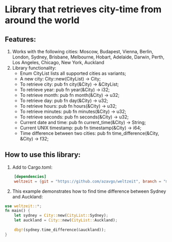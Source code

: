 # Library that retrieves city-time from around the world

## Features: 
1. Works with the following cities: Moscow, Budapest, Vienna, Berlin, London, Sydney, Brisbane, Melbourne, Hobart, Adelaide, Darwin, Perth, Los Angeles, Chicago, New York, Auckland
1. Library functionality: 
    - Enum CityList lists all supported cities as variants; 
    - A new city: City::new(CityList) -> City; 
    - To retrieve city: pub fn city(&City) -> &CityList; 
    - To retrieve year: pub fn year(&City) -> i32; 
    - To retrieve month: pub fn month(&City) -> u32; 
    - To retrieve day: pub fn day(&City) -> u32; 
    - To retrieve hours: pub fn hours(&City) -> u32; 
    - To retrieve minutes: pub fn minutes(&City) -> u32; 
    - To retrieve seconds: pub fn seconds(&City) -> u32; 
    - Current date and time: pub fn current_time(&City) -> String; 
    - Current UNIX timestamp: pub fn timestamp(&City) -> i64; 
    - Time difference between two cities: pub fn time_difference(&City, &City) -> f32;

## How to use this library: 
1. Add to Cargo.toml: 
```Toml
    [dependencies]
    weltzeit = {git = "https://github.com/azavgo/weltzeit", branch = "main"}
```
2. This example demonstrates how to find time difference between Sydney and Auckland:   
```Rust
use weltzeit::*;
fn main() {
    let sydney = City::new(CityList::Sydney);   
    let auckland = City::new(CityList::Auckland); 
    
    dbg!(sydney.time_difference(&auckland));    
}
```